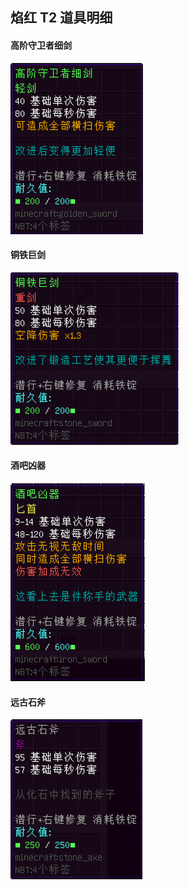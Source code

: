 ## 焰红 T2 道具明细

#### 高阶守卫者细剑

![高阶守卫者细剑](../../../assets/images/Infinite_Infernal/item/item_red_t2_advancedGuardSword.png)

#### 铜铁巨剑

![铜铁巨剑](../../../assets/images/Infinite_Infernal/item/item_red_t2_metalMegaEpee.png)

#### 酒吧凶器

![酒吧凶器](../../../assets/images/Infinite_Infernal/item/item_red_t2_barDagger.png)

#### 远古石斧

![远古石斧](../../../assets/images/Infinite_Infernal/item/item_red_t2_ancientStoneAxe.png)